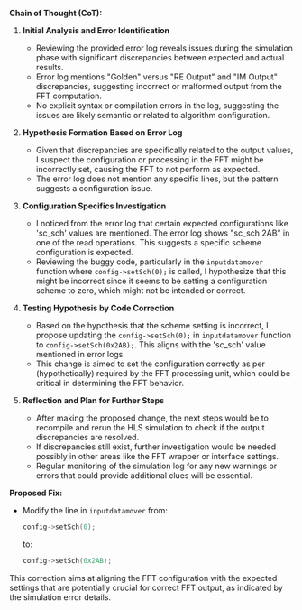 **Chain of Thought (CoT):**

1. **Initial Analysis and Error Identification**
   - Reviewing the provided error log reveals issues during the simulation phase with significant discrepancies between expected and actual results.
   - Error log mentions "Golden" versus "RE Output" and "IM Output" discrepancies, suggesting incorrect or malformed output from the FFT computation.
   - No explicit syntax or compilation errors in the log, suggesting the issues are likely semantic or related to algorithm configuration.

2. **Hypothesis Formation Based on Error Log**
   - Given that discrepancies are specifically related to the output values, I suspect the configuration or processing in the FFT might be incorrectly set, causing the FFT to not perform as expected.
   - The error log does not mention any specific lines, but the pattern suggests a configuration issue. 

3. **Configuration Specifics Investigation**
   - I noticed from the error log that certain expected configurations like 'sc_sch' values are mentioned. The error log shows "sc_sch 2AB" in one of the read operations. This suggests a specific scheme configuration is expected.
   - Reviewing the buggy code, particularly in the `inputdatamover` function where `config->setSch(0);` is called, I hypothesize that this might be incorrect since it seems to be setting a configuration scheme to zero, which might not be intended or correct.

4. **Testing Hypothesis by Code Correction**
   - Based on the hypothesis that the scheme setting is incorrect, I propose updating the `config->setSch(0);` in `inputdatamover` function to `config->setSch(0x2AB);`. This aligns with the 'sc_sch' value mentioned in error logs.
   - This change is aimed to set the configuration correctly as per (hypothetically) required by the FFT processing unit, which could be critical in determining the FFT behavior.

5. **Reflection and Plan for Further Steps**
   - After making the proposed change, the next steps would be to recompile and rerun the HLS simulation to check if the output discrepancies are resolved.
   - If discrepancies still exist, further investigation would be needed possibly in other areas like the FFT wrapper or interface settings.
   - Regular monitoring of the simulation log for any new warnings or errors that could provide additional clues will be essential.

**Proposed Fix:**
- Modify the line in `inputdatamover` from:
  ```cpp
  config->setSch(0);
  ```
  to:
  ```cpp
  config->setSch(0x2AB);
  ```

This correction aims at aligning the FFT configuration with the expected settings that are potentially crucial for correct FFT output, as indicated by the simulation error details.